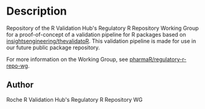 # Description

Repository of the R Validation Hub's Regulatory R Repository Working Group for a proof-of-concept of a validation pipeline for R packages based on [insightsengineering/thevalidatoR](https://github.com/insightsengineering/thevalidatoR). This validation pipeline is made for use in our future public package repository.

For more information on the Working Group, see [pharmaR/regulatory-r-repo-wg](https://github.com/pharmaR/regulatory-r-repo-wg).

## Author

Roche
R Validation Hub's Regulatory R Repository WG

